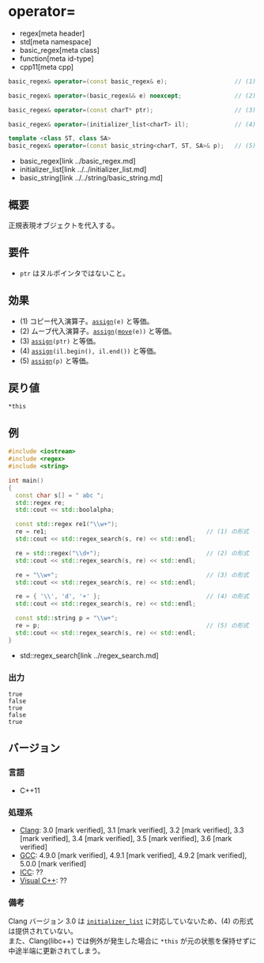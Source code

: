 # operator=
* regex[meta header]
* std[meta namespace]
* basic_regex[meta class]
* function[meta id-type]
* cpp11[meta cpp]

```cpp
basic_regex& operator=(const basic_regex& e);                   // (1)

basic_regex& operator=(basic_regex&& e) noexcept;               // (2)

basic_regex& operator=(const charT* ptr);                       // (3)

basic_regex& operator=(initializer_list<charT> il);             // (4)

template <class ST, class SA>
basic_regex& operator=(const basic_string<charT, ST, SA>& p);   // (5)
```
* basic_regex[link ../basic_regex.md]
* initializer_list[link ../../initializer_list.md]
* basic_string[link ../../string/basic_string.md]


## 概要
正規表現オブジェクトを代入する。


## 要件
- `ptr` はヌルポインタではないこと。


## 効果
- (1) コピー代入演算子。[`assign`](assign.md)`(e)` と等価。
- (2) ムーブ代入演算子。[`assign`](assign.md)`(`[`move`](../../utility/move.md)`(e))` と等価。
- (3) [`assign`](assign.md)`(ptr)` と等価。
- (4) [`assign`](assign.md)`(il.begin(), il.end())` と等価。
- (5) [`assign`](assign.md)`(p)` と等価。


## 戻り値
`*this`


## 例
```cpp example
#include <iostream>
#include <regex>
#include <string>

int main()
{
  const char s[] = " abc ";
  std::regex re;
  std::cout << std::boolalpha;

  const std::regex re1("\\w+");
  re = re1;                                             // (1) の形式
  std::cout << std::regex_search(s, re) << std::endl;

  re = std::regex("\\d+");                              // (2) の形式
  std::cout << std::regex_search(s, re) << std::endl;

  re = "\\w+";                                          // (3) の形式
  std::cout << std::regex_search(s, re) << std::endl;

  re = { '\\', 'd', '+' };                              // (4) の形式
  std::cout << std::regex_search(s, re) << std::endl;

  const std::string p = "\\w+";
  re = p;                                               // (5) の形式
  std::cout << std::regex_search(s, re) << std::endl;
}
```
* std::regex_search[link ../regex_search.md]

### 出力
```
true
false
true
false
true
```


## バージョン
### 言語
- C++11

### 処理系
- [Clang](/implementation.md#clang): 3.0 [mark verified], 3.1 [mark verified], 3.2 [mark verified], 3.3 [mark verified], 3.4 [mark verified], 3.5 [mark verified], 3.6 [mark verified]
- [GCC](/implementation.md#gcc): 4.9.0 [mark verified], 4.9.1 [mark verified], 4.9.2 [mark verified], 5.0.0 [mark verified]
- [ICC](/implementation.md#icc): ??
- [Visual C++](/implementation.md#visual_cpp): ??

### 備考
Clang バージョン 3.0 は [`initializer_list`](../../initializer_list.md) に対応していないため、(4) の形式は提供されていない。  
また、Clang(libc++) では例外が発生した場合に `*this` が元の状態を保持せずに中途半端に更新されてしまう。
